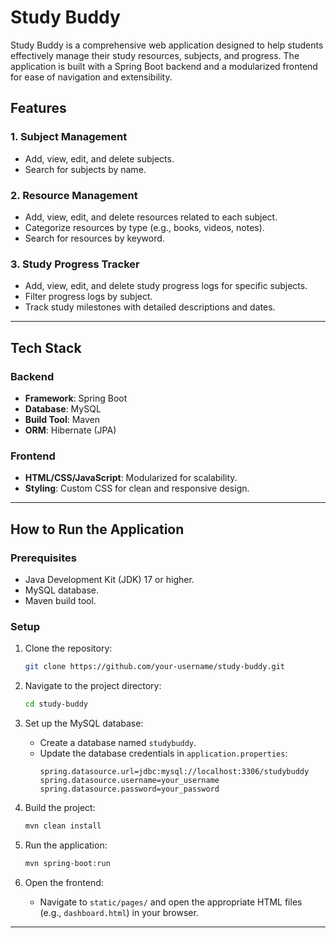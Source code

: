 # **Study Buddy**

Study Buddy is a comprehensive web application designed to help students effectively manage their study resources, subjects, and progress. The application is built with a Spring Boot backend and a modularized frontend for ease of navigation and extensibility.

## **Features**

### **1. Subject Management**
- Add, view, edit, and delete subjects.
- Search for subjects by name.

### **2. Resource Management**
- Add, view, edit, and delete resources related to each subject.
- Categorize resources by type (e.g., books, videos, notes).
- Search for resources by keyword.

### **3. Study Progress Tracker**
- Add, view, edit, and delete study progress logs for specific subjects.
- Filter progress logs by subject.
- Track study milestones with detailed descriptions and dates.

---

## **Tech Stack**

### **Backend**
- **Framework**: Spring Boot
- **Database**: MySQL
- **Build Tool**: Maven
- **ORM**: Hibernate (JPA)

### **Frontend**
- **HTML/CSS/JavaScript**: Modularized for scalability.
- **Styling**: Custom CSS for clean and responsive design.

---

## **How to Run the Application**

### **Prerequisites**
- Java Development Kit (JDK) 17 or higher.
- MySQL database.
- Maven build tool.

### **Setup**

1. Clone the repository:
   ```bash
   git clone https://github.com/your-username/study-buddy.git
   ```

2. Navigate to the project directory:
   ```bash
   cd study-buddy
   ```

3. Set up the MySQL database:
   - Create a database named `studybuddy`.
   - Update the database credentials in `application.properties`:
     ```properties
     spring.datasource.url=jdbc:mysql://localhost:3306/studybuddy
     spring.datasource.username=your_username
     spring.datasource.password=your_password
     ```

4. Build the project:
   ```bash
   mvn clean install
   ```

5. Run the application:
   ```bash
   mvn spring-boot:run
   ```

6. Open the frontend:
   - Navigate to `static/pages/` and open the appropriate HTML files (e.g., `dashboard.html`) in your browser.

---

